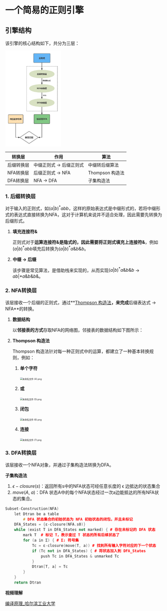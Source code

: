 

# 一个简易的正则引擎

## 引擎结构

该引擎的核心结构如下，共分为三层：

<img src="docs/structure.png" style="zoom:30%;" />

| 转换层 | 作用 | 算法 |
| --- | --- | --- |
| 后缀转换层 | 中缀正则式 → 后缀正则式 | 中缀转后缀算法 |
| NFA转换层 | 后缀正则式 → NFA | Thompson 构造法 |
| DFA转换层 | NFA → DFA | 子集构造法 |

### 1. 后缀转换层

对于输入的正则式，如$`(a|b)^*abb`$，这样的原始表达式是中缀形式的，若将中缀形式的表达式直接转换为NFA，这对于计算机来说并不适合处理，因此需要先转换为后缀形式。

1. **填充连接符&**
   
    正则式对于**运算连接符&**是隐式的，因此需要将正则式填充上**连接符&**，例如$`(a|b)^*abb`$填充后转换为$`(a|b)^*a\&b\&b`$。
    
2. **中缀 → 后缀**
   
    该步骤是常见算法，是借助栈来实现的，从而实现$`(a|b)^*a\&b\&b`$ → $`ab|*a\&b\&b\&`$。
    

### 2. NFA转换层

该层接收一个后缀的正则式，通过**[Thompson 构造法](https://blog.csdn.net/weixin_44691608/article/details/110195743)**，来完成**后缀表达式 → NFA**的转换。

1. **数据结构**
   
    以**邻接表的方式**存取NFA的网络图，邻接表的数据结构如下图所示：
    
2. **Thompson 构造法**

    Thompson 构造法针对每一种正则式中的运算，都建立了一种基本转换规则，例如：

    1. **单个字符**
       
        <img src="%E7%AC%AC%E4%B8%80%E6%AC%A1%E5%AE%9E%E9%AA%8C%206792eb8d602048d6adfb9fabd6781546/%E6%9C%AA%E5%91%BD%E5%90%8D%E6%96%87%E4%BB%B6_(4).png" alt="未命名文件 (4).png" style="zoom:50%;" />
        
    2. **或**
       
        <img src="%E7%AC%AC%E4%B8%80%E6%AC%A1%E5%AE%9E%E9%AA%8C%206792eb8d602048d6adfb9fabd6781546/%E6%9C%AA%E5%91%BD%E5%90%8D%E6%96%87%E4%BB%B6_(5).png" alt="未命名文件 (5).png" style="zoom:50%;" />
        
    3. **闭包**
       
        <img src="%E7%AC%AC%E4%B8%80%E6%AC%A1%E5%AE%9E%E9%AA%8C%206792eb8d602048d6adfb9fabd6781546/%E6%9C%AA%E5%91%BD%E5%90%8D%E6%96%87%E4%BB%B6_(6).png" alt="未命名文件 (6).png" style="zoom:50%;" />
        
    4. **连接**
       
        <img src="%E7%AC%AC%E4%B8%80%E6%AC%A1%E5%AE%9E%E9%AA%8C%206792eb8d602048d6adfb9fabd6781546/%E6%9C%AA%E5%91%BD%E5%90%8D%E6%96%87%E4%BB%B6_(7).png" alt="未命名文件 (7).png" style="zoom:50%;" />


### 3. DFA转换层

该层接收一个NFA对象，并通过子集构造法转换为DFA。

**子集构造法**

1. $\epsilon -closure(s)$：返回所有s中的NFA状态可经任意长度的 ϵ 边抵达的状态集合
2. $move(A,\  a)$：DFA 状态A中的每个NFA状态经过一次a边能抵达的所有NFA状态的集合。

```cpp
Subset-Construction(NFA)
    let Dtran be a table
		# DFA 状态集合的初始状态为 NFA 初始状态的闭包，并且未标记
    DFA_States = {ε-closure(NFA.s0)}  
    while (exist T in DFA_States not marked) { # 存在未标记的 DFA 状态
        mark T  # 标记 T，表示查过 T 状态的所有后续状态了
        for (a in Σ) { # Σ: 符号集
            Tc = ε-closure(move(T, a)) # 找到所有输入字符对应的下一个状态
            if (Tc not in DFA_States) { # 将状态加入到 DFA_States
                push Tc in DFA_States & unmarked Tc
            }
            Dtran[T, a] = Tc
        }
    }
    return Dtran
```

**视频理解**

[编译原理_哈尔滨工业大学](https://www.icourse163.org/learn/HIT-1002123007?tid=1467039443#/learn/content?type=detail&id=1247387247&sm=1)
